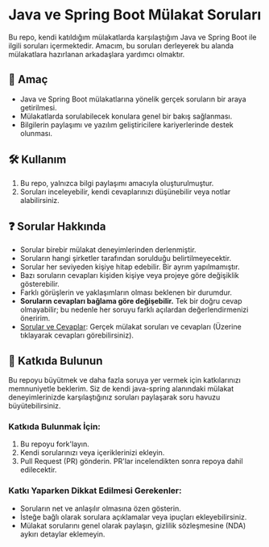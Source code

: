 # Java ve Spring Boot Mülakat Soruları

Bu repo, kendi katıldığım mülakatlarda karşılaştığım Java ve Spring Boot ile ilgili soruları içermektedir. Amacım, bu soruları derleyerek bu alanda mülakatlara hazırlanan arkadaşlara yardımcı olmaktır.

## 📌 Amaç

- Java ve Spring Boot mülakatlarına yönelik gerçek soruların bir araya getirilmesi.
- Mülakatlarda sorulabilecek konulara genel bir bakış sağlanması.
- Bilgilerin paylaşımı ve yazılım geliştiricilere kariyerlerinde destek olunması.

## 🛠️ Kullanım

1. Bu repo, yalnızca bilgi paylaşımı amacıyla oluşturulmuştur.
2. Soruları inceleyebilir, kendi cevaplarınızı düşünebilir veya notlar alabilirsiniz.

## ❓ Sorular Hakkında

- Sorular birebir mülakat deneyimlerinden derlenmiştir.
- Soruların hangi şirketler tarafından sorulduğu belirtilmeyecektir.
- Sorular her seviyeden kişiye hitap edebilir. Bir ayrım yapılmamıştır.
- Bazı soruların cevapları kişiden kişiye veya projeye göre değişiklik gösterebilir.
- Farklı görüşlerin ve yaklaşımların olması beklenen bir durumdur.
- **Soruların cevapları bağlama göre değişebilir.** Tek bir doğru cevap olmayabilir; bu nedenle her soruyu farklı açılardan değerlendirmenizi öneririm.
- [Sorular ve Cevaplar](sorular.md): Gerçek mülakat soruları ve cevapları (Üzerine tıklayarak cevapları görebilirsiniz).


## 🤝 Katkıda Bulunun

Bu repoyu büyütmek ve daha fazla soruya yer vermek için katkılarınızı memnuniyetle beklerim. Siz de kendi java-spring alanındaki mülakat deneyimlerinizde karşılaştığınız soruları paylaşarak soru havuzu büyütebilirsiniz.

### Katkıda Bulunmak İçin:
1. Bu repoyu fork'layın.
2. Kendi sorularınızı veya içeriklerinizi ekleyin.
3. Pull Request (PR) gönderin. PR'lar incelendikten sonra repoya dahil edilecektir.

### Katkı Yaparken Dikkat Edilmesi Gerekenler:
- Soruların net ve anlaşılır olmasına özen gösterin.
- İsteğe bağlı olarak sorulara açıklamalar veya ipuçları ekleyebilirsiniz.
- Mülakat sorularını genel olarak paylaşın, gizlilik sözleşmesine (NDA) aykırı detaylar eklemeyin.

